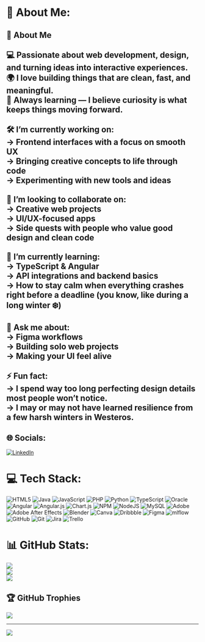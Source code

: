# 💫 About Me:
## 👋 About Me<br><br>💻 Passionate about web development, design, and turning ideas into interactive experiences.  <br>🌍 I love building things that are clean, fast, and meaningful.  <br>🧠 Always learning — I believe curiosity is what keeps things moving forward.<br><br>🛠️ I’m currently working on:  <br>→ Frontend interfaces with a focus on smooth UX  <br>→ Bringing creative concepts to life through code  <br>→ Experimenting with new tools and ideas<br><br>🤝 I’m looking to collaborate on:  <br>→ Creative web projects  <br>→ UI/UX-focused apps  <br>→ Side quests with people who value good design and clean code<br><br>🌱 I’m currently learning:  <br>→ TypeScript & Angular  <br>→ API integrations and backend basics  <br>→ How to stay calm when everything crashes right before a deadline (you know, like during a long winter ❄️)<br><br>💬 Ask me about:  <br>→ Figma workflows  <br>→ Building solo web projects  <br>→ Making your UI feel alive<br><br>⚡ Fun fact:  <br>→ I spend way too long perfecting design details most people won’t notice.  <br>→ I may or may not have learned resilience from a few harsh winters in Westeros.


## 🌐 Socials:
[![LinkedIn](https://img.shields.io/badge/LinkedIn-%230077B5.svg?logo=linkedin&logoColor=white)](https://linkedin.com/in/www.linkedin.com/in/youness-eddabachi-34698929b) 

# 💻 Tech Stack:
![HTML5](https://img.shields.io/badge/html5-%23E34F26.svg?style=for-the-badge&logo=html5&logoColor=white) ![Java](https://img.shields.io/badge/java-%23ED8B00.svg?style=for-the-badge&logo=openjdk&logoColor=white) ![JavaScript](https://img.shields.io/badge/javascript-%23323330.svg?style=for-the-badge&logo=javascript&logoColor=%23F7DF1E) ![PHP](https://img.shields.io/badge/php-%23777BB4.svg?style=for-the-badge&logo=php&logoColor=white) ![Python](https://img.shields.io/badge/python-3670A0?style=for-the-badge&logo=python&logoColor=ffdd54) ![TypeScript](https://img.shields.io/badge/typescript-%23007ACC.svg?style=for-the-badge&logo=typescript&logoColor=white) ![Oracle](https://img.shields.io/badge/Oracle-F80000?style=for-the-badge&logo=oracle&logoColor=white) ![Angular](https://img.shields.io/badge/angular-%23DD0031.svg?style=for-the-badge&logo=angular&logoColor=white) ![Angular.js](https://img.shields.io/badge/angular.js-%23E23237.svg?style=for-the-badge&logo=angularjs&logoColor=white) ![Chart.js](https://img.shields.io/badge/chart.js-F5788D.svg?style=for-the-badge&logo=chart.js&logoColor=white) ![NPM](https://img.shields.io/badge/NPM-%23CB3837.svg?style=for-the-badge&logo=npm&logoColor=white) ![NodeJS](https://img.shields.io/badge/node.js-6DA55F?style=for-the-badge&logo=node.js&logoColor=white) ![MySQL](https://img.shields.io/badge/mysql-4479A1.svg?style=for-the-badge&logo=mysql&logoColor=white) ![Adobe](https://img.shields.io/badge/adobe-%23FF0000.svg?style=for-the-badge&logo=adobe&logoColor=white) ![Adobe After Effects](https://img.shields.io/badge/Adobe%20After%20Effects-9999FF.svg?style=for-the-badge&logo=Adobe%20After%20Effects&logoColor=white) ![Blender](https://img.shields.io/badge/blender-%23F5792A.svg?style=for-the-badge&logo=blender&logoColor=white) ![Canva](https://img.shields.io/badge/Canva-%2300C4CC.svg?style=for-the-badge&logo=Canva&logoColor=white) ![Dribbble](https://img.shields.io/badge/Dribbble-EA4C89?style=for-the-badge&logo=dribbble&logoColor=white) ![Figma](https://img.shields.io/badge/figma-%23F24E1E.svg?style=for-the-badge&logo=figma&logoColor=white) ![mlflow](https://img.shields.io/badge/mlflow-%23d9ead3.svg?style=for-the-badge&logo=numpy&logoColor=blue) ![GitHub](https://img.shields.io/badge/github-%23121011.svg?style=for-the-badge&logo=github&logoColor=white) ![Git](https://img.shields.io/badge/git-%23F05033.svg?style=for-the-badge&logo=git&logoColor=white) ![Jira](https://img.shields.io/badge/jira-%230A0FFF.svg?style=for-the-badge&logo=jira&logoColor=white) ![Trello](https://img.shields.io/badge/Trello-%23026AA7.svg?style=for-the-badge&logo=Trello&logoColor=white)
# 📊 GitHub Stats:
![](https://github-readme-stats.vercel.app/api?username=YoungNess&theme=radical&hide_border=false&include_all_commits=false&count_private=false)<br/>
![](https://nirzak-streak-stats.vercel.app/?user=YoungNess&theme=radical&hide_border=false)<br/>
![](https://github-readme-stats.vercel.app/api/top-langs/?username=YoungNess&theme=radical&hide_border=false&include_all_commits=false&count_private=false&layout=compact)

## 🏆 GitHub Trophies
![](https://github-profile-trophy.vercel.app/?username=YoungNess&theme=nightowl&no-frame=true&no-bg=true&margin-w=4)

---
[![](https://visitcount.itsvg.in/api?id=YoungNess&icon=0&color=0)](https://visitcount.itsvg.in)

<!-- Proudly created with GPRM ( https://gprm.itsvg.in ) -->
